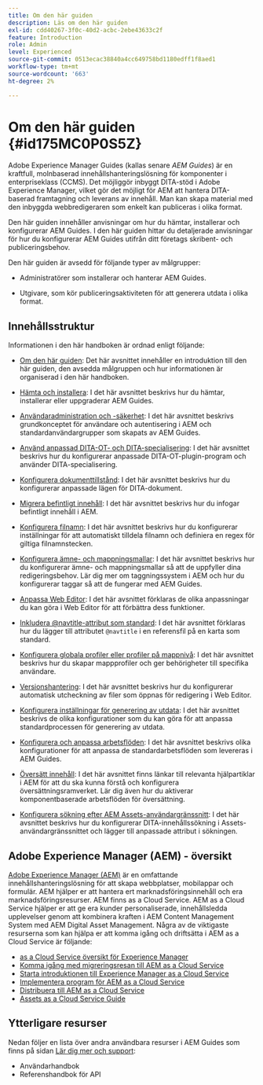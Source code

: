 ```yaml
---
title: Om den här guiden
description: Läs om den här guiden
exl-id: cdd40267-3f0c-40d2-acbc-2ebe43633c2f
feature: Introduction
role: Admin
level: Experienced
source-git-commit: 0513ecac38840a4cc649758bd1180edff1f8aed1
workflow-type: tm+mt
source-wordcount: '663'
ht-degree: 2%

---
```


# Om den här guiden {#id175MC0P0S5Z}

Adobe Experience Manager Guides \(kallas senare *AEM Guides*\) är en kraftfull, molnbaserad innehållshanteringslösning för komponenter i enterpriseklass \(CCMS\). Det möjliggör inbyggt DITA-stöd i Adobe Experience Manager, vilket gör det möjligt för AEM att hantera DITA-baserad framtagning och leverans av innehåll. Man kan skapa material med den inbyggda webbredigeraren som enkelt kan publiceras i olika format.

Den här guiden innehåller anvisningar om hur du hämtar, installerar och konfigurerar AEM Guides. I den här guiden hittar du detaljerade anvisningar för hur du konfigurerar AEM Guides utifrån ditt företags skribent- och publiceringsbehov.

Den här guiden är avsedd för följande typer av målgrupper:

- Administratörer som installerar och hanterar AEM Guides.

- Utgivare, som kör publiceringsaktiviteten för att generera utdata i olika format.


## Innehållsstruktur

Informationen i den här handboken är ordnad enligt följande:

- [Om den här guiden](#id175MC0P0S5Z): Det här avsnittet innehåller en introduktion till den här guiden, den avsedda målgruppen och hur informationen är organiserad i den här handboken.

- [Hämta och installera](download-install.md#): I det här avsnittet beskrivs hur du hämtar, installerar eller uppgraderar AEM Guides.

- [Användaradministration och -säkerhet](user-admin-sec.md#): I det här avsnittet beskrivs grundkonceptet för användare och autentisering i AEM och standardanvändargrupper som skapats av AEM Guides.

- [Använd anpassad DITA-OT- och DITA-specialisering](dita-ot-specialization.md#): I det här avsnittet beskrivs hur du konfigurerar anpassade DITA-OT-plugin-program och använder DITA-specialisering.

- [Konfigurera dokumenttillstånd](customize-doc-state.md#): I det här avsnittet beskrivs hur du konfigurerar anpassade lägen för DITA-dokument.

- [Migrera befintligt innehåll](migrate-content.md#): I det här avsnittet beskrivs hur du infogar befintligt innehåll i AEM.

- [Konfigurera filnamn](conf-file-names.md#): I det här avsnittet beskrivs hur du konfigurerar inställningar för att automatiskt tilldela filnamn och definiera en regex för giltiga filnamnstecken.

- [Konfigurera ämne- och mappningsmallar](conf-template-tags.md#): I det här avsnittet beskrivs hur du konfigurerar ämne- och mappningsmallar så att de uppfyller dina redigeringsbehov. Lär dig mer om taggningssystem i AEM och hur du konfigurerar taggar så att de fungerar med AEM Guides.

- [Anpassa Web Editor](conf-web-editor.md#): I det här avsnittet förklaras de olika anpassningar du kan göra i Web Editor för att förbättra dess funktioner.

- [Inkludera @navtitle-attribut som standard](auto-add-navtitle.md#): I det här avsnittet förklaras hur du lägger till attributet `@navtitle` i en referensfil på en karta som standard.

- [Konfigurera globala profiler eller profiler på mappnivå](conf-folder-level.md#): I det här avsnittet beskrivs hur du skapar mappprofiler och ger behörigheter till specifika användare.

- [Versionshantering](version-management.md#): I det här avsnittet beskrivs hur du konfigurerar automatisk utcheckning av filer som öppnas för redigering i Web Editor.

- [Konfigurera inställningar för generering av utdata](conf-output-generation.md#): I det här avsnittet beskrivs de olika konfigurationer som du kan göra för att anpassa standardprocessen för generering av utdata.

- [Konfigurera och anpassa arbetsflöden](customize-workflows.md#): I det här avsnittet beskrivs olika konfigurationer för att anpassa de standardarbetsflöden som levereras i AEM Guides.

- [Översätt innehåll](translation.md#): I det här avsnittet finns länkar till relevanta hjälpartiklar i AEM för att du ska kunna förstå och konfigurera översättningsramverket. Lär dig även hur du aktiverar komponentbaserade arbetsflöden för översättning.

- [Konfigurera sökning efter AEM Assets-användargränssnitt](conf-dita-search.md#): I det här avsnittet beskrivs hur du konfigurerar DITA-innehållssökning i Assets-användargränssnittet och lägger till anpassade attribut i sökningen.


## Adobe Experience Manager \(AEM\) - översikt

[Adobe Experience Manager \(AEM\)](https://business.adobe.com/se/products/experience-manager/adobe-experience-manager.html) är en omfattande innehållshanteringslösning för att skapa webbplatser, mobilappar och formulär. AEM hjälper er att hantera ert marknadsföringsinnehåll och era marknadsföringsresurser. AEM finns as a Cloud Service. AEM as a Cloud Service hjälper er att ge era kunder personaliserade, innehållsledda upplevelser genom att kombinera kraften i AEM Content Management System med AEM Digital Asset Management. Några av de viktigaste resurserna som kan hjälpa er att komma igång och driftsätta i AEM as a Cloud Service är följande:

- [as a Cloud Service översikt för Experience Manager](https://experienceleague.adobe.com/docs/experience-manager-cloud-service/content/home.html?lang=sv-SE)
- [Komma igång med migreringsresan till AEM as a Cloud Service](https://experienceleague.adobe.com/docs/experience-manager-cloud-service/content/migration-journey/getting-started.html?lang=sv-SE)
- [Starta introduktionen till Experience Manager as a Cloud Service](https://experienceleague.adobe.com/docs/experience-manager-cloud-service/content/onboarding/home.html?lang=sv-SEhttps://experienceleague.adobe.com/docs/experience-manager-cloud-service/moving/home.html?lang=en)
- [Implementera program för AEM as a Cloud Service](https://experienceleague.adobe.com/docs/experience-manager-cloud-service/implementing/home.html?lang=sv-SE)
- [Distribuera till AEM as a Cloud Service](https://experienceleague.adobe.com/docs/experience-manager-cloud-service/content/implementing/deploying/overview.html?lang=sv-SE)
- [Assets as a Cloud Service Guide](https://experienceleague.adobe.com/docs/experience-manager-cloud-service/content/assets/home.html?lang=sv-SE)

## Ytterligare resurser

Nedan följer en lista över andra användbara resurser i AEM Guides som finns på sidan [Lär dig mer och support](https://helpx.adobe.com/se/support/xml-documentation-for-experience-manager.html):

- Användarhandbok
- Referenshandbok för API
